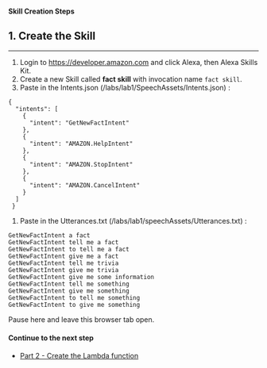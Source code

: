 #### Skill Creation Steps
## 1. Create the Skill <a id="title"></a>
<hr />


1. Login to <a href="developer.amazon.com" target="_blank">https://developer.amazon.com</a> and click Alexa, then Alexa Skills Kit.
1. Create a new Skill called **fact skill** with invocation name ```fact skill```.
1. Paste in the Intents.json (/labs/lab1/SpeechAssets/Intents.json) :


```
{
  "intents": [
    {
      "intent": "GetNewFactIntent"
    },
    {
      "intent": "AMAZON.HelpIntent"
    },
    {
      "intent": "AMAZON.StopIntent"
    },
    {
      "intent": "AMAZON.CancelIntent"
    }
  ]
 }

```

1. Paste in the Utterances.txt (/labs/lab1/speechAssets/Utterances.txt) :

```
GetNewFactIntent a fact
GetNewFactIntent tell me a fact
GetNewFactIntent to tell me a fact
GetNewFactIntent give me a fact
GetNewFactIntent tell me trivia
GetNewFactIntent give me trivia
GetNewFactIntent give me some information
GetNewFactIntent tell me something
GetNewFactIntent give me something
GetNewFactIntent to tell me something
GetNewFactIntent to give me something
```

Pause here and leave this browser tab open.

#### Continue to the next step

 * [Part 2 - Create the Lambda function](./PAGE2.md#title)
